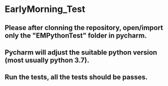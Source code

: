 # EarlyMorning_Test
## Please after clonning the repository, open/import only the "EMPythonTest" folder in pycharm.
## Pycharm will adjust the suitable python version (most usually python 3.7).
## Run the tests, all the tests should be passes.
